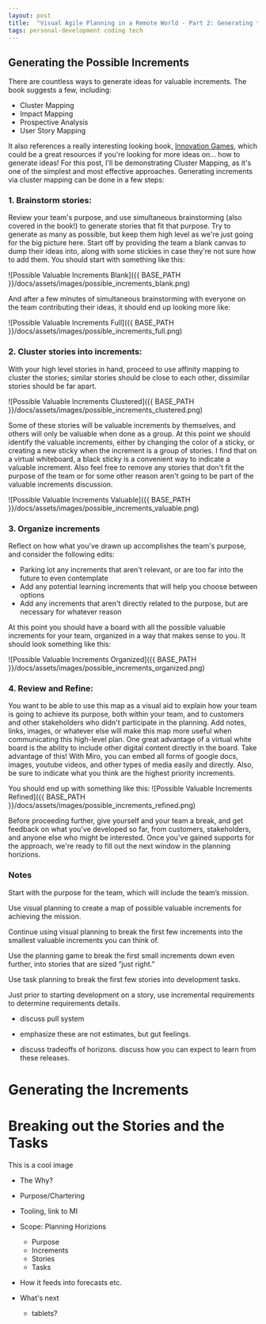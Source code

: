 ```yaml
---
layout: post
title:  "Visual Agile Planning in a Remote World - Part 2: Generating the Increments"
tags: personal-development coding tech
---
```


## Generating the Possible Increments

There are countless ways to generate ideas for valuable increments. The book suggests a few, including:

- Cluster Mapping
- Impact Mapping
- Prospective Analysis
- User Story Mapping

It also references a really interesting looking book, [Innovation Games](https://www.amazon.ca/Innovation-Games-Creating-Breakthrough-Collaborative/dp/0321437292), which could be a great resources if you're looking for more ideas on... how to generate ideas!
For this post, I'll be demonstrating Cluster Mapping, as it's one of the simplest and most effective approaches. Generating increments via cluster mapping can be done in a few steps:

### 1. Brainstorm stories:
Review your team's purpose, and use simultaneous brainstorming (also covered in the book!) to generate stories that fit that purpose. Try to generate as many as possible, but keep them
high level as we're just going for the big picture here. Start off by providing the team a blank canvas to dump their ideas into, along with some stickies in case they're not sure
how to add them. You should start with something like this:

![Possible Valuable Increments Blank]({{ BASE_PATH }}/docs/assets/images/possible_increments_blank.png)

And after a few minutes of simultaneous brainstorming with everyone on the team contributing their ideas, it should end up looking more like:

![Possible Valuable Increments Full]({{ BASE_PATH }}/docs/assets/images/possible_increments_full.png)

### 2. Cluster stories into increments:

With your high level stories in hand, proceed to use affinity mapping to cluster the stories; similar stories should be close to each other, dissimilar stories should be far apart. 

![Possible Valuable Increments Clustered]({{ BASE_PATH }}/docs/assets/images/possible_increments_clustered.png)

Some of these stories will be valuable increments by themselves, and others will only be valuable when done as a group. At this point we should identify the valuable increments, either by changing the color of a sticky, or creating a new sticky when the increment is a group of stories. I find that on a virtual whiteboard, a black sticky is a convenient way to indicate a valuable increment. Also feel free to remove any stories that don't fit the purpose of the team or for some other reason aren't going to be part of the valuable increments discussion.

![Possible Valuable Increments Valuable]({{ BASE_PATH }}/docs/assets/images/possible_increments_valuable.png)

### 3. Organize increments

Reflect on how what you've drawn up accomplishes the team's purpose, and consider the following edits:

- Parking lot any increments that aren't relevant, or are too far into the future to even contemplate
- Add any potential learning increments that will help you choose between options
- Add any increments that aren't directly related to the purpose, but are necessary for whatever reason

At this point you should have a board with all the possible valuable increments for your team, organized in a way that makes sense to you. It should look something like this:

![Possible Valuable Increments Organized]({{ BASE_PATH }}/docs/assets/images/possible_increments_organized.png)

### 4. Review and Refine:

You want to be able to use this map as a visual aid to explain how your team is going to achieve its purpose, both within your team, and to customers and other
stakeholders who didn't participate in the planning. Add notes, links, images, or whatever else will make this map more useful when communicating this high-level plan.
One great advantage of a virtual white board is the ability to include other digital content directly in the board. Take advantage of this! With Miro, you can embed all forms
of google docs, images, youtube videos, and other types of media easily and directly. Also, be sure to indicate what you think are the highest priority increments. 

You should end up with something like this:
![Possible Valuable Increments Refined]({{ BASE_PATH }}/docs/assets/images/possible_increments_refined.png)

Before proceeding further, give yourself and your team a break, and get feedback on what you've developed so far, from customers, stakeholders, and anyone else who might be interested.
Once you've gained supports for the approach, we're ready to fill out the next window in the planning horizions.



### Notes

Start with the purpose for the team, which will include the team’s mission.

Use visual planning to create a map of possible valuable increments for achieving the mission.

Continue using visual planning to break the first few increments into the smallest valuable increments you can think of.

Use the planning game to break the first small increments down even further, into stories that are sized “just right.”

Use task planning to break the first few stories into development tasks.

Just prior to starting development on a story, use incremental requirements to determine requirements details.


- discuss pull system

- emphasize these are not estimates, but gut feelings.


- discuss tradeoffs of horizons. discuss how you can expect to learn from these releases.

# Generating the Increments

# Breaking out the Stories and the Tasks








This is a cool image






- The Why? 

- Purpose/Chartering


- Tooling, link to MI

- Scope: Planning Horizions



    - Purpose
    - Increments
    - Stories
    - Tasks
- How it feeds into forecasts etc.
- What's next
    - tablets?